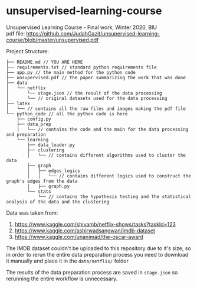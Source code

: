 # unsupervised-learning-course
Unsupervised Learning Course - Final work, Winter 2020, BIU <br>
pdf file: https://github.com/JudahGazit/unsupervised-learning-course/blob/master/unsupervised.pdf

Project Structure: <br>
```
├── README.md // YOU ARE HERE
├── requirements.txt // standard python requirements file
├── app.py // the main method for the python code
├── unsupervised.pdf // the paper summarizing the work that was done
├── data
│   └── netflix
│       └── stage.json // the result of the data processing
│       └── // original datasets used for the data processing
├── latex
│   └── // contains all the raw files and images making the pdf file
└── python_code // all the python code is here
    ├── config.py
    ├── data_prep
    |   └── // contains the code and the main for the data processing and preparation
    └── learning
        ├── data_loader.py
        ├── clustering
        │   └── // contains different algorithms used to cluster the data
        ├── graph
        │   ├── edges_logics
        │   │   └── // contains different logics used to construct the graph's edges from the data
        │   ├── graph.py
        └── stats
            └── // contains the hypothesis testing and the statistical analysis of the data and the clustering
```

Data was taken from:
1. https://www.kaggle.com/shivamb/netflix-shows/tasks?taskId=123
2. https://www.kaggle.com/ashirwadsangwan/imdb-dataset
3. https://www.kaggle.com/unanimad/the-oscar-award

The IMDB dataset couldn't be uploaded to this repository due to it's size,
so in order to rerun the entire data preparation process you need to download it manually
and place it in the `data/netflix/` folder

The results of the data preparation process are saved in `stage.json` so rerunning the entire workflow is unnecessary.
